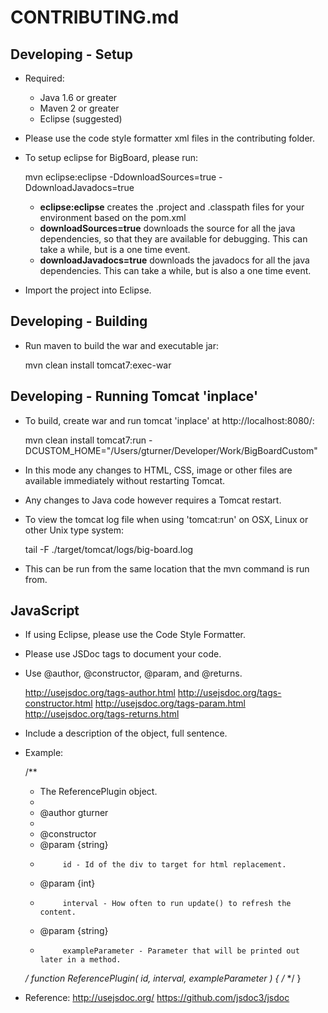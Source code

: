 CONTRIBUTING.md
===============

Developing - Setup
------------------

- Required:
  - Java 1.6 or greater
  - Maven 2 or greater
  - Eclipse (suggested)

- Please use the code style formatter xml files in the contributing folder.

- To setup eclipse for BigBoard, please run:

    mvn eclipse:eclipse -DdownloadSources=true -DdownloadJavadocs=true
    
  - **eclipse:eclipse** creates the .project and .classpath files for your environment based on the pom.xml
  - **downloadSources=true** downloads the source for all the java dependencies, so that they are available for 
  debugging.  This can take a while, but is a one time event.
  - **downloadJavadocs=true** downloads the javadocs for all the java dependencies.  This can take a while, but is
  also a one time event.
  
- Import the project into Eclipse.


Developing - Building
---------------------

- Run maven to build the war and executable jar:

    mvn clean install tomcat7:exec-war


Developing - Running Tomcat 'inplace'
--------------------------------------

- To build, create war and run tomcat 'inplace' at http://localhost:8080/:

    mvn clean install tomcat7:run -DCUSTOM_HOME="/Users/gturner/Developer/Work/BigBoardCustom"
    
- In this mode any changes to HTML, CSS, image or other files are available immediately without restarting Tomcat.
- Any changes to Java code however requires a Tomcat restart.

- To view the tomcat log file when using 'tomcat:run' on OSX, Linux or other Unix type system:

    tail -F ./target/tomcat/logs/big-board.log

- This can be run from the same location that the mvn command is run from.


JavaScript
------------------------------------------------------------------------------------------------------------------------

- If using Eclipse, please use the Code Style Formatter.
- Please use JSDoc tags to document your code.

- Use @author, @constructor, @param, and @returns.

    http://usejsdoc.org/tags-author.html
    http://usejsdoc.org/tags-constructor.html
    http://usejsdoc.org/tags-param.html
    http://usejsdoc.org/tags-returns.html

- Include a description of the object, full sentence.

- Example:

    /**
     * The ReferencePlugin object.
     * 
     * @author gturner
     * 
     * @constructor
     * @param {string}
     *          id - Id of the div to target for html replacement.
     * @param {int}
     *          interval - How often to run update() to refresh the content.
     * @param {string}
     *          exampleParameter - Parameter that will be printed out later in a method.
     */
    function ReferencePlugin( id, interval, exampleParameter ) {
      /* */
    }


- Reference:
http://usejsdoc.org/
https://github.com/jsdoc3/jsdoc
